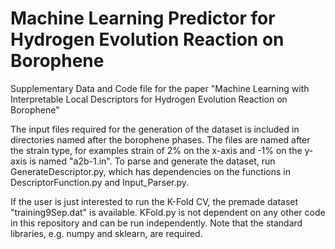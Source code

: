 # Machine Learning Predictor for Hydrogen Evolution Reaction on Borophene
Supplementary Data and Code file for the paper "Machine Learning with Interpretable Local Descriptors for Hydrogen Evolution Reaction on Borophene"

The input files required for the generation of the dataset is included in directories named after the borophene phases. The files are named after the strain type, for examples strain of 2% on the x-axis and -1% on the y-axis is named "a2b-1.in". To parse and generate the dataset, run GenerateDescriptor.py, which has dependencies on the functions in DescriptorFunction.py and Input_Parser.py.

If the user is just interested to run the K-Fold CV, the premade dataset "training9Sep.dat" is available. KFold.py is not dependent on any other code in this repository and can be run independently. Note that the standard libraries, e.g. numpy and sklearn, are required.
